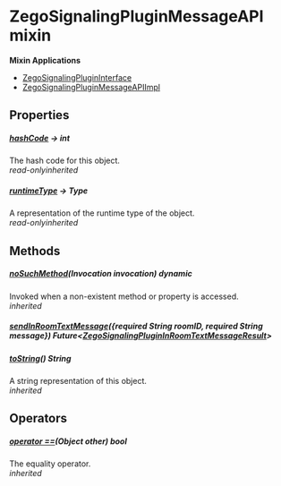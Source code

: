 


# ZegoSignalingPluginMessageAPI mixin















**Mixin Applications**

- [ZegoSignalingPluginInterface](../zego_uikit_prebuilt_live_audio_room/ZegoSignalingPluginInterface-class.md)
- [ZegoSignalingPluginMessageAPIImpl](../zego_uikit_prebuilt_live_audio_room/ZegoSignalingPluginMessageAPIImpl-class.md)



## Properties

##### [hashCode](../zego_uikit_prebuilt_live_audio_room/ZegoSignalingPluginMessageAPI/hashCode.md) &#8594; int



The hash code for this object.  
_<span class="feature">read-only</span><span class="feature">inherited</span>_



##### [runtimeType](../zego_uikit_prebuilt_live_audio_room/ZegoSignalingPluginMessageAPI/runtimeType.md) &#8594; Type



A representation of the runtime type of the object.  
_<span class="feature">read-only</span><span class="feature">inherited</span>_





## Methods

##### [noSuchMethod](../zego_uikit_prebuilt_live_audio_room/ZegoSignalingPluginMessageAPI/noSuchMethod.md)(Invocation invocation) dynamic



Invoked when a non-existent method or property is accessed.  
_<span class="feature">inherited</span>_



##### [sendInRoomTextMessage](../zego_uikit_prebuilt_live_audio_room/ZegoSignalingPluginMessageAPI/sendInRoomTextMessage.md)({required String roomID, required String message}) Future&lt;[ZegoSignalingPluginInRoomTextMessageResult](../zego_uikit_prebuilt_live_audio_room/ZegoSignalingPluginInRoomTextMessageResult-class.md)>



  




##### [toString](../zego_uikit_prebuilt_live_audio_room/ZegoSignalingPluginMessageAPI/toString.md)() String



A string representation of this object.  
_<span class="feature">inherited</span>_





## Operators

##### [operator ==](../zego_uikit_prebuilt_live_audio_room/ZegoSignalingPluginMessageAPI/operator_equals.md)(Object other) bool



The equality operator.  
_<span class="feature">inherited</span>_















